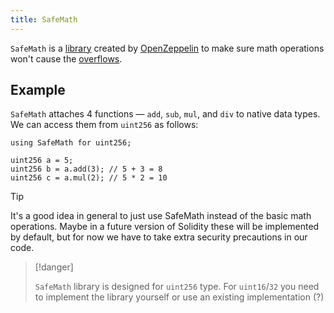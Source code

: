 ```yaml
---
title: SafeMath
---
```


`SafeMath` is a [library](/knowledge/web3/solidity/libraries.md) created by [OpenZeppelin](https://www.openzeppelin.com/) to make sure math operations won't cause the [overflows](/knowledge/web3/solidity/overflows.md).

## Example

`SafeMath` attaches 4 functions — `add`, `sub`, `mul`, and `div` to native data types. We can access them from `uint256` as follows:

```
using SafeMath for uint256;

uint256 a = 5;
uint256 b = a.add(3); // 5 + 3 = 8
uint256 c = a.mul(2); // 5 * 2 = 10
```

> [!tip]
>
> It's a good idea in general to just use SafeMath instead of the basic math operations. Maybe in a future version of Solidity these will be implemented by default, but for now we have to take extra security precautions in our code.

> [!danger]
>
> `SafeMath` library is designed for `uint256` type. For `uint16`/`32` you need to implement the library yourself or use an existing implementation (?)
